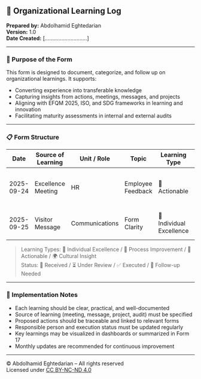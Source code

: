 ## 📘 Organizational Learning Log  
**Prepared by:** Abdolhamid Eghtedarian  
**Version:** 1.0  
**Date Created:** [............................]  

---

### 🎯 Purpose of the Form

This form is designed to document, categorize, and follow up on organizational learnings. It supports:

- Converting experience into transferable knowledge  
- Capturing insights from actions, meetings, messages, and projects  
- Aligning with EFQM 2025, ISO, and SDG frameworks in learning and innovation  
- Facilitating maturity assessments in internal and external audits

---

### 📋 Form Structure

| Date | Source of Learning | Unit / Role | Topic | Learning Type | Description | Proposed Action | Responsible Person | Status | Execution Date |
|------|---------------------|--------------|--------|----------------|------------------|----------------------|---------------------|----------|------------------|
| 2025-09-24 | Excellence Meeting | HR | Employee Feedback | 📘 Actionable | Need to include feedback section in Form 15 | Revise Form 15 | Unit Excellence Manager | Executed ✅ | 2025-09-25 |
| 2025-09-25 | Visitor Message | Communications | Form Clarity | 🌱 Individual Excellence | Suggestion to add visual guide to forms | Design visual guide | Communications Officer | In Progress ⏳ | — |

> Learning Types: 🌱 Individual Excellence / 🔧 Process Improvement / 📘 Actionable / 🌍 Cultural Insight  
> Status: 📨 Received / ⏳ Under Review / ✅ Executed / 🔄 Follow-up Needed

---

### 📌 Implementation Notes

- Each learning should be clear, practical, and well-documented  
- Source of learning (meeting, message, project, audit) must be specified  
- Proposed actions should be traceable and linked to relevant forms  
- Responsible person and execution status must be updated regularly  
- Key learnings may be visualized in dashboards or summarized in Form 17  
- Monthly updates are recommended for continuous improvement

---

© Abdolhamid Eghtedarian – All rights reserved  
Licensed under [CC BY-NC-ND 4.0](https://creativecommons.org/licenses/by-nc-nd/4.0/)
